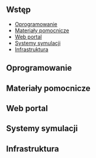 Wstęp
------------

* [Oprogramowanie](#oprogramowanie)
* [Materiały pomocnicze](#materiały-pomocnicze)
* [Web portal](#web-portal)
* [Systemy symulacji](#systemy-symulacji)
* [Infrastruktura](#infrastruktura)

Oprogramowanie
------------

Materiały pomocnicze
------------

Web portal
------------

Systemy symulacji
------------

Infrastruktura
------------

